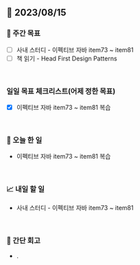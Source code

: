 ## 📅 2023/08/15


### 👏 주간 목표

- [ ] 사내 스터디 - 이펙티브 자바 item73 ~ item81
- [ ] 책 읽기 - Head First Design Patterns

<br/>

### 일일 목표 체크리스트(어제 정한 목표)

- [x] 이펙티브 자바 item73 ~ item81 복습

<br/>

### 💯 오늘 한 일

- 이펙티브 자바 item73 ~ item81 복습

<br/>

### 📈 내일 할 일

- 사내 스터디 - 이펙티브 자바 item73 ~ item81

<br/>

### 🤔 간단 회고

- .
 
